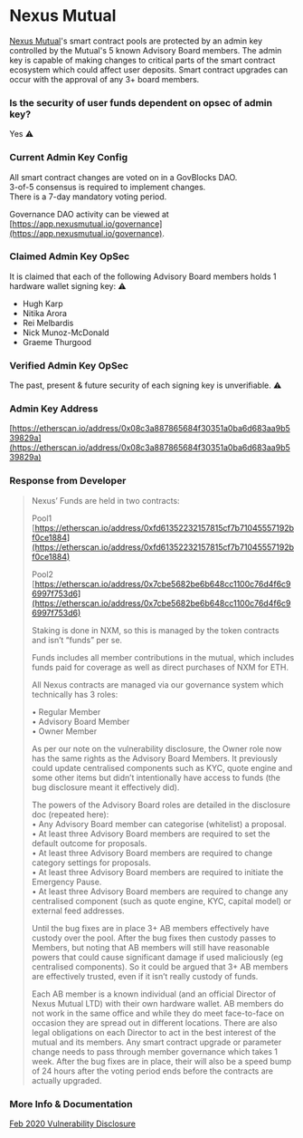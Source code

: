 # Nexus Mutual

[Nexus Mutual](https://nexusmutual.io)'s smart contract pools are protected by an admin key controlled by the Mutual's 5 known Advisory Board members. The admin key is capable of making changes to critical parts of the smart contract ecosystem which could affect user deposits. Smart contract upgrades can occur with the approval of any 3+ board members. 

### Is the security of user funds dependent on opsec of admin key?

Yes ⚠️

### Current Admin Key Config

All smart contract changes are voted on in a GovBlocks DAO.   
3-of-5 consensus is required to implement changes.   
There is a 7-day mandatory voting period.

Governance DAO activity can be viewed at [https://app.nexusmutual.io/governance](https://app.nexusmutual.io/governance).

### Claimed Admin Key OpSec

It is claimed that each of the following Advisory Board members holds 1 hardware wallet signing key: ⚠️

* Hugh Karp
* Nitika Arora
* Rei Melbardis
* Nick Munoz-McDonald
* Graeme Thurgood

### Verified Admin Key OpSec

The past, present & future security of each signing key is unverifiable. ⚠️

### Admin Key Address

[https://etherscan.io/address/0x08c3a887865684f30351a0ba6d683aa9b539829a](https://etherscan.io/address/0x08c3a887865684f30351a0ba6d683aa9b539829a) 

### Response from Developer

> Nexus’ Funds are held in two contracts: 
>
> Pool1   
> [https://etherscan.io/address/0xfd61352232157815cf7b71045557192bf0ce1884](https://etherscan.io/address/0xfd61352232157815cf7b71045557192bf0ce1884) 
>
> Pool2   
> [https://etherscan.io/address/0x7cbe5682be6b648cc1100c76d4f6c96997f753d6](https://etherscan.io/address/0x7cbe5682be6b648cc1100c76d4f6c96997f753d6) 
>
> Staking is done in NXM, so this is managed by the token contracts and isn’t “funds” per se.
>
> Funds includes all member contributions in the mutual, which includes funds paid for coverage as well as direct purchases of NXM for ETH.
>
> All Nexus contracts are managed via our governance system which technically has 3 roles: 
>
> • Regular Member   
> • Advisory Board Member   
> • Owner Member 
>
> As per our note on the vulnerability disclosure, the Owner role now has the same rights as the Advisory Board Members. It previously could update centralised components such as KYC, quote engine and some other items but didn’t intentionally have access to funds \(the bug disclosure meant it effectively did\). 
>
> The powers of the Advisory Board roles are detailed in the disclosure doc \(repeated here\):   
> • Any Advisory Board member can categorise \(whitelist\) a proposal.   
> • At least three Advisory Board members are required to set the default outcome for proposals.   
> • At least three Advisory Board members are required to change category settings for proposals.   
> • At least three Advisory Board members are required to initiate the Emergency Pause.   
> • At least three Advisory Board members are required to change any centralised component \(such as quote engine, KYC, capital model\) or external feed addresses. 
>
> Until the bug fixes are in place 3+ AB members effectively have custody over the pool. After the bug fixes then custody passes to Members, but noting that AB members will still have reasonable powers that could cause significant damage if used maliciously \(eg centralised components\). So it could be argued that 3+ AB members are effectively trusted, even if it isn’t really custody of funds.
>
> Each AB member is a known individual \(and an official Director of Nexus Mutual LTD\) with their own hardware wallet. AB members do not work in the same office and while they do meet face-to-face on occasion they are spread out in different locations. There are also legal obligations on each Director to act in the best interest of the mutual and its members. Any smart contract upgrade or parameter change needs to pass through member governance which takes 1 week. After the bug fixes are in place, their will also be a speed bump of 24 hours after the voting period ends before the contracts are actually upgraded.

### More Info & Documentation

[Feb 2020 Vulnerability Disclosure](https://medium.com/nexus-mutual/responsible-vulnerability-disclosure-ece3fe3bcefa)

